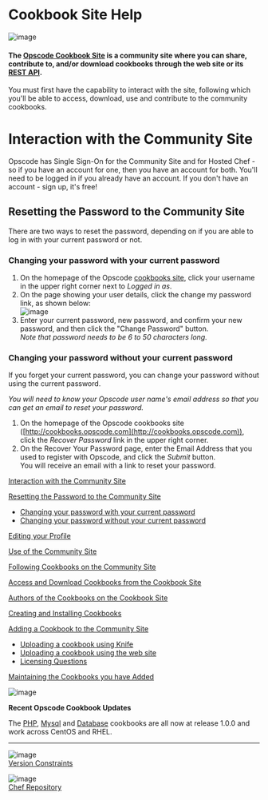 Cookbook Site Help
==================

  

![image](../attachments/3637251/20840608.png)   

#### The [Opscode Cookbook Site](http://cookbooks.opscode.com) is a community site where you can share, contribute to, and/or download cookbooks through the web site or its [REST API](Cookbook%20Site%20API.html "Cookbook Site API").

  

You must first have the capability to interact with the site, following
which you'll be able to access, download, use and contribute to the
community cookbooks.

Interaction with the Community Site
===================================

Opscode has Single Sign-On for the Community Site and for Hosted Chef -
so if you have an account for one, then you have an account for both.
You'll need to be logged in if you already have an account. If you don't
have an account - sign up, it's free!

Resetting the Password to the Community Site
--------------------------------------------

There are two ways to reset the password, depending on if you are able
to log in with your current password or not.

### Changing your password with your current password

1.  On the homepage of the Opscode [cookbooks
    site](http://cookbooks.opscode.com), click your username in the
    upper right corner next to *Logged in as*.
2.  On the page showing your user details, click the change my password
    link, as shown below:  
    ![image](../attachments/3637251/18153478.png)
3.  Enter your current password, new password, and confirm your new
    password, and then click the "Change Password" button.  
    *Note that password needs to be 6 to 50 characters long.*

### Changing your password without your current password

If you forget your current password, you can change your password
without using the current password.

*You will need to know your Opscode user name's email address so that
you can get an email to reset your password.*

1.  On the homepage of the Opscode cookbooks site
    ([http://cookbooks.opscode.com](http://cookbooks.opscode.com)),
    click the *Recover Password* link in the upper right corner.
2.  On the Recover Your Password page, enter the Email Address that you
    used to register with Opscode, and click the *Submit* button.  
     You will receive an email with a link to reset your password.

  

[Interaction with the Community
Site](#CookbookSiteHelp-InteractionwiththeCommunitySite)

[Resetting the Password to the Community
Site](#CookbookSiteHelp-ResettingthePasswordtotheCommunitySite)

-   [Changing your password with your current
    password](#CookbookSiteHelp-Changingyourpasswordwithyourcurrentpassword)
-   [Changing your password without your current
    password](#CookbookSiteHelp-Changingyourpasswordwithoutyourcurrentpassword)

[Editing your Profile](#CookbookSiteHelp-EditingyourProfile)

[Use of the Community Site](#CookbookSiteHelp-UseoftheCommunitySite)

[Following Cookbooks on the Community
Site](#CookbookSiteHelp-FollowingCookbooksontheCommunitySite)

[Access and Download Cookbooks from the Cookbook
Site](#CookbookSiteHelp-AccessandDownloadCookbooksfromtheCookbookSite)

[Authors of the Cookbooks on the Cookbook
Site](#CookbookSiteHelp-AuthorsoftheCookbooksontheCookbookSite)

[Creating and Installing
Cookbooks](#CookbookSiteHelp-CreatingandInstallingCookbooks)

[Adding a Cookbook to the Community
Site](#CookbookSiteHelp-AddingaCookbooktotheCommunitySite)

-   [Uploading a cookbook using
    Knife](#CookbookSiteHelp-UploadingacookbookusingKnife)
-   [Uploading a cookbook using the web
    site](#CookbookSiteHelp-Uploadingacookbookusingthewebsite)
-   [Licensing Questions](#CookbookSiteHelp-LicensingQuestions)

[Maintaining the Cookbooks you have
Added](#CookbookSiteHelp-MaintainingtheCookbooksyouhaveAdded)

  

![image](images/icons/emoticons/information.gif)

**Recent Opscode Cookbook Updates**  
  
 The [PHP](http://community.opscode.com/cookbooks/php),
[Mysql](http://community.opscode.com/cookbooks/mysql) and
[Database](http://community.opscode.com/cookbooks/database) cookbooks
are all now at release 1.0.0 and work across CentOS and RHEL.

* * * * *

![image](../attachments/3637251/20840606.png)   
[Version Constraints](Version%20Constraints.html "Version Constraints")

![image](../attachments/3637251/20840605.png)   
[Chef Repository](Chef%20Repository.html "Chef Repository")

  
  

  
